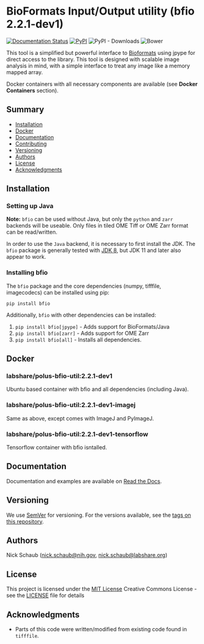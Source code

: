 # **B**io**F**ormats **I**nput/**O**utput utility (bfio 2.2.1-dev1)

[![Documentation Status](https://readthedocs.org/projects/bfio/badge/?version=latest)](https://bfio.readthedocs.io/en/latest/?badge=latest)
[![PyPI](https://img.shields.io/pypi/v/bfio)](https://pypi.org/project/filepattern/)
![PyPI - Downloads](https://img.shields.io/pypi/dm/bfio)
![Bower](https://img.shields.io/bower/l/MI)

This tool is a simplified but powerful interface to
[Bioformats](https://www.openmicroscopy.org/bio-formats/)
using jpype for direct access to the library. This tool is designed with
scalable image analysis in mind, with a simple interface to treat any image
like a memory mapped array.

Docker containers with all necessary components are available (see
**Docker Containers** section).

## Summary

- [Installation](#installation)
- [Docker](#docker)
- [Documentation](#documentation)
- [Contributing](#contributing)
- [Versioning](#versioning)
- [Authors](#authors)
- [License](#license)
- [Acknowledgments](#acknowledgments)

## Installation

### Setting up Java

**Note:** `bfio` can be used without Java, but only the `python` and `zarr`
backends will be useable. Only files in tiled OME Tiff or OME Zarr format can be
read/written.

In order to use the `Java` backend, it is necessary to first install the JDK.
The `bfio` package is generally tested with
[JDK 8](https://docs.oracle.com/javase/8/docs/technotes/guides/install/install_overview.html),
but JDK 11 and later also appear to work.

### Installing bfio

The `bfio` package and the core dependencies (numpy, tifffile, imagecodecs) can
be installed using pip:

`pip install bfio`

Additionally, `bfio` with other dependencies can be installed:

1. `pip install bfio[jpype]` - Adds support for BioFormats/Java
2. `pip install bfio[zarr]` - Adds support for OME Zarr
3. `pip install bfio[all]` - Installs all dependencies.

## Docker

### labshare/polus-bfio-util:2.2.1-dev1

Ubuntu based container with bfio and all dependencies (including Java).

### labshare/polus-bfio-util:2.2.1-dev1-imagej

Same as above, except comes with ImageJ and PyImageJ.

### labshare/polus-bfio-util:2.2.1-dev1-tensorflow

Tensorflow container with bfio isntalled.

## Documentation

Documentation and examples are available on
[Read the Docs](https://bfio.readthedocs.io/en/latest/).

## Versioning

We use [SemVer](http://semver.org/) for versioning. For the versions
available, see the [tags on this
repository](https://github.com/PurpleBooth/a-good-readme-template/tags).

## Authors

Nick Schaub (nick.schaub@nih.gov, nick.schaub@labshare.org)

## License

This project is licensed under the [MIT License](LICENSE)
Creative Commons License - see the [LICENSE](LICENSE) file for
details

## Acknowledgments

- Parts of this code were written/modified from existing code found in
    `tifffile`.
